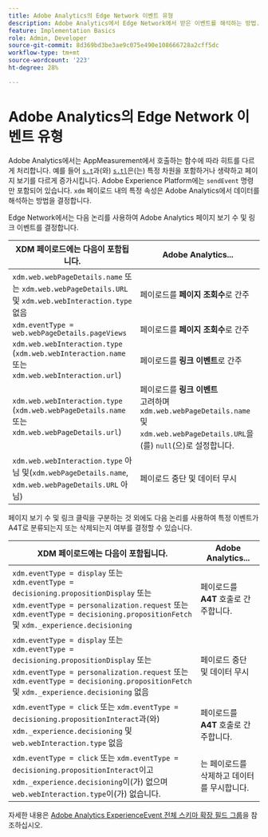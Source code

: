 ```yaml
---
title: Adobe Analytics의 Edge Network 이벤트 유형
description: Adobe Analytics에서 Edge Network에서 받은 이벤트를 해석하는 방법.
feature: Implementation Basics
role: Admin, Developer
source-git-commit: 8d369bd3be3ae9c075e490e108666728a2cff5dc
workflow-type: tm+mt
source-wordcount: '223'
ht-degree: 28%

---
```


# Adobe Analytics의 Edge Network 이벤트 유형

Adobe Analytics에서는 AppMeasurement에서 호출하는 함수에 따라 히트를 다르게 처리합니다. 예를 들어 [`s.t`](/help/implement/vars/functions/t-method.md)과(와) [`s.tl`](/help/implement/vars/functions/tl-method.md)은(는) 특정 차원을 포함하거나 생략하고 페이지 보기를 다르게 증가시킵니다. Adobe Experience Platform에는 `sendEvent` 명령만 포함되어 있습니다. `xdm` 페이로드 내의 특정 속성은 Adobe Analytics에서 데이터를 해석하는 방법을 결정합니다.

Edge Network에서는 다음 논리를 사용하여 Adobe Analytics 페이지 보기 수 및 링크 이벤트를 결정합니다.

| XDM 페이로드에는 다음이 포함됩니다. | Adobe Analytics... |
|---|---|
| `xdm.web.webPageDetails.name` 또는 `xdm.web.webPageDetails.URL` 및 `xdm.web.webInteraction.type` 없음 | 페이로드를 **페이지 조회수**&#x200B;로 간주 |
| `xdm.eventType = web.webPageDetails.pageViews` | 페이로드를 **페이지 조회수**&#x200B;로 간주 |
| `xdm.web.webInteraction.type` (`xdm.web.webInteraction.name` 또는 `xdm.web.webInteraction.url`) | 페이로드를 **링크 이벤트**&#x200B;로 간주 |
| `xdm.web.webInteraction.type` (`xdm.web.webPageDetails.name` 또는 `xdm.web.webPageDetails.url`) | 페이로드를 **링크 이벤트** <br/>고려하며 `xdm.web.webPageDetails.name` 및 `xdm.web.webPageDetails.URL`을(를) `null`(으)로 설정합니다. |
| `xdm.web.webInteraction.type` 아님 및(`xdm.webPageDetails.name`, `xdm.web.webPageDetails.URL` 아님) | 페이로드 중단 및 데이터 무시 |

페이지 보기 수 및 링크 클릭을 구분하는 것 외에도 다음 논리를 사용하여 특정 이벤트가 A4T로 분류되는지 또는 삭제되는지 여부를 결정할 수 있습니다.

| XDM 페이로드에는 다음이 포함됩니다. | Adobe Analytics... |
| --- | --- |
| `xdm.eventType = display` 또는 <br/>`xdm.eventType = decisioning.propositionDisplay` 또는 <br/>`xdm.eventType = personalization.request` 또는 <br/>`xdm.eventType = decisioning.propositionFetch` 및 `xdm._experience.decisioning` | 페이로드를 **A4T** 호출로 간주합니다. |
| `xdm.eventType = display` 또는 <br/>`xdm.eventType = decisioning.propositionDisplay` 또는 <br/>`xdm.eventType = personalization.request` 또는 <br/>`xdm.eventType = decisioning.propositionFetch` 및 `xdm._experience.decisioning` 없음 | 페이로드 중단 및 데이터 무시 |
| `xdm.eventType = click` 또는 `xdm.eventType = decisioning.propositionInteract`과(와) `xdm._experience.decisioning` 및 `web.webInteraction.type` 없음 | 페이로드를 **A4T** 호출로 간주합니다. |
| `xdm.eventType = click` 또는 `xdm.eventType = decisioning.propositionInteract`이고 `xdm._experience.decisioning`이(가) 없으며 `web.webInteraction.type`이(가) 없습니다. | 는 페이로드를 삭제하고 데이터를 무시합니다. |

자세한 내용은 [Adobe Analytics ExperienceEvent 전체 스키마 확장 필드 그룹](https://experienceleague.adobe.com/en/docs/experience-platform/xdm/field-groups/event/analytics-full-extension)을 참조하십시오.
